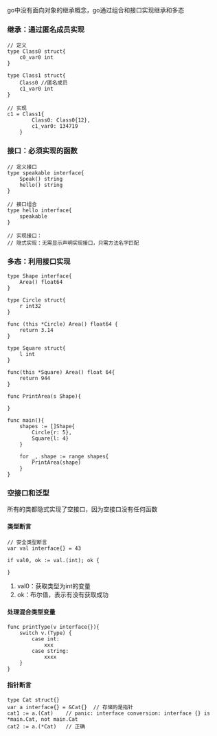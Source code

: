 go中没有面向对象的继承概念，go通过组合和接口实现继承和多态

### 继承：通过匿名成员实现
```
// 定义
type Class0 struct{
	c0_var0 int
}

type Class1 struct{
	Class0 //匿名成员
	c1_var0 int
}

// 实现
c1 = Class1{
		Class0: Class0{12},
		c1_var0: 134719
	}
```

### 接口：必须实现的函数
```
// 定义接口
type speakable interface{
	Speak() string
	hello() string
}

// 接口组合
type hello interface{
	speakable
}

// 实现接口：
// 隐式实现：无需显示声明实现接口，只需方法名字匹配
```

### 多态：利用接口实现
```
type Shape interface{
	Area() float64
}

type Circle struct{
	r int32
}

func (this *Circle) Area() float64 {
	return 3.14
}

type Square struct{
	l int
}

func(this *Square) Area() float 64{
	return 944
}

func PrintArea(s Shape){

}

func main(){
	shapes := []Shape{
		Circle{r: 5},
		Square{l: 4}
	}

	for _, shape := range shapes{
		PrintArea(shape)
	}
}
```

### 空接口和泛型
所有的类都隐式实现了空接口，因为空接口没有任何函数

#### 类型断言
```
// 安全类型断言
var val interface{} = 43

if val0, ok := val.(int); ok {
	
}
```
1.  val0：获取类型为int的变量
2. ok：布尔值，表示有没有获取成功

#### 处理混合类型变量
```
func printType(v interface{}){
	switch v.(Type) {
		case int:
			xxx
		case string:
			xxxx
	}
}
```

#### 指针断言
```
type Cat struct{}
var a interface{} = &Cat{}  // 存储的是指针
cat1 := a.(Cat)    // panic: interface conversion: interface {} is *main.Cat, not main.Cat
cat2 := a.(*Cat)   // 正确
```